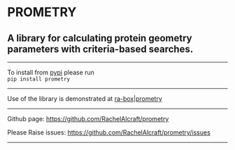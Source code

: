 # PROMETRY

## A library for calculating protein geometry parameters with criteria-based searches.

---

To install from [pypi](https://pypi.org/project/prometry/) please run  
```pip install prometry ```

---

Use of the library is demonstrated at [ra-box|prometry](https://ra-box.streamlit.app/prometry)

---

Github page: https://github.com/RachelAlcraft/prometry

Please Raise issues: https://github.com/RachelAlcraft/prometry/issues

---




